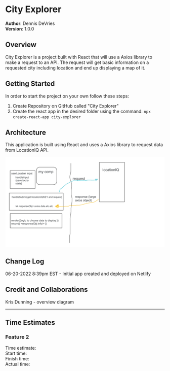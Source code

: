 # City Explorer

**Author**: Dennis DeVries\
**Version**: 1.0.0

## Overview

City Explorer is a project built with React that will use a Axios library to make a request to an API. The request will get basic information on a requested city including location and end up displaying a map of it.

## Getting Started

In order to start the project on your own follow these steps:

1. Create Repository on GitHub called "City Explorer"
2. Create the react app in the desired folder using the command: `npx create-react-app city-explorer`

## Architecture

This application is built using React and uses a Axios library to request data from LocationIQ API.

![Architecture Diagram](data_flow.png)

## Change Log

06-20-2022 8:39pm EST - Initial app created and deployed on Netlify

## Credit and Collaborations

Kris Dunning - overview diagram

****************************************

## Time Estimates

### Feature 2

Time estimate:\
Start time:\
Finish time:\
Actual time:
